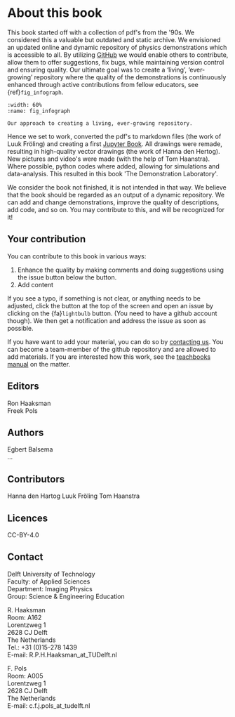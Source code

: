 # About this book

This book started off with a collection of pdf's from the '90s. We considered this a valuable but outdated and static archive. We envisioned an updated online and dynamic repository of physics demonstrations which is accessible to all. By utilizing [GitHub](https://github.com) we would enable others to contribute, allow them to offer suggestions, fix bugs, while maintaining version control and ensuring quality. Our ultimate goal was to create a ‘living’, ‘ever-growing’ repository where the quality of the demonstrations is continuously enhanced through active contributions from fellow educators, see {ref}`fig_infograph`. 

```{figure} Infographic.png
:width: 60%
:name: fig_infograph

Our approach to creating a living, ever-growing repository.
```

Hence we set to work, converted the pdf's to markdown files (the work of Luuk Fröling) and creating a first [Jupyter Book](https://jupyterbook.org/). All drawings were remade, resulting in high-quality vector drawings (the work of Hanna den Hertog). New pictures and video's were made (with the help of Tom Haanstra). Where possible, python codes where added, allowing for simulations and data-analysis. This resulted in this book 'The Demonstration Laboratory'. 

We consider the book not finished, it is not intended in that way. We believe that the book should be regarded as an output of a dynamic repository. We can add and change demonstrations, improve the quality of descriptions, add code, and so on. You may contribute to this, and will be recognized for it! 


## Your contribution

You can contribute to this book in various ways: 
1. Enhance the quality by making comments and doing suggestions using the issue button <i class="fa-solid fa-lightbulb"></i> below the  <i class="fa-brands fa-github"></i> button.
2. Add content

If you see a typo, if something is not clear, or anything needs to be adjusted, click the <i class="fa-brands fa-github"></i> button at the top of the screen and open an issue by clicking on the {fa}`lightbulb` button. (You need to have a github account though). We then get a notification and address the issue as soon as possible.

If you have want to add your material, you can do so by [contacting us](c.f.j.pols@tudelft.nl). You can become a team-member of the github repository and are allowed to add materials. If you are interested how this work, see the [teachbooks manual](https://teachbooks.io/manual/workflows/collaboration.html) on the matter.

## Editors
Ron Haaksman  
Freek Pols

## Authors
Egbert Balsema  
...

## Contributors
Hanna den Hartog
Luuk Fröling
Tom Haanstra

## Licences
CC-BY-4.0

## Contact

Delft University of Technology\
Faculty: of Applied Sciences\
Department: Imaging Physics\
Group: Science & Engineering Education 

R. Haaksman\
Room: A162\
Lorentzweg 1\
2628 CJ Delft\
The Netherlands\
Tel.: +31 (0)15-278 1439\
E-mail: R.P.H.Haaksman_at_TUDelft.nl

F. Pols\
Room: A005\
Lorentzweg 1\
2628 CJ Delft\
The Netherlands\
E-mail: c.f.j.pols_at_tudelft.nl

